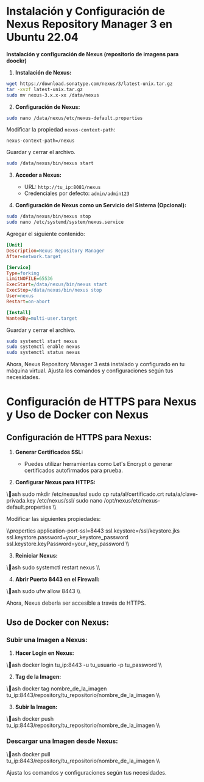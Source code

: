 # Instalación y Configuración de Nexus Repository Manager 3 en Ubuntu 22.04

**Instalación y configuración de Nexus (repositorio de imagens para doockr)**

1. **Instalación de Nexus:**

```bash
wget https://download.sonatype.com/nexus/3/latest-unix.tar.gz
tar -xvzf latest-unix.tar.gz
sudo mv nexus-3.x.x-xx /data/nexus
```

2. **Configuración de Nexus:**

```bash
sudo nano /data/nexus/etc/nexus-default.properties
```

Modificar la propiedad `nexus-context-path`:

```properties
nexus-context-path=/nexus
```

Guardar y cerrar el archivo.

```bash
sudo /data/nexus/bin/nexus start
```

3. **Acceder a Nexus:**

   - URL: `http://tu_ip:8081/nexus`
   - Credenciales por defecto: `admin/admin123`

4. **Configuración de Nexus como un Servicio del Sistema (Opcional):**

```bash
sudo /data/nexus/bin/nexus stop
sudo nano /etc/systemd/system/nexus.service
```

Agregar el siguiente contenido:

```ini
[Unit]
Description=Nexus Repository Manager
After=network.target

[Service]
Type=forking
LimitNOFILE=65536
ExecStart=/data/nexus/bin/nexus start
ExecStop=/data/nexus/bin/nexus stop
User=nexus
Restart=on-abort

[Install]
WantedBy=multi-user.target
```

Guardar y cerrar el archivo.

```bash
sudo systemctl start nexus
sudo systemctl enable nexus
sudo systemctl status nexus
```

Ahora, Nexus Repository Manager 3 está instalado y configurado en tu máquina virtual. Ajusta los comandos y configuraciones según tus necesidades.


# Configuración de HTTPS para Nexus y Uso de Docker con Nexus

## Configuración de HTTPS para Nexus:

1. **Generar Certificados SSL:**

   - Puedes utilizar herramientas como Let's Encrypt o generar certificados autofirmados para prueba.

2. **Configurar Nexus para HTTPS:**

\\\ash
sudo mkdir /etc/nexus/ssl
sudo cp ruta/al/certificado.crt ruta/a/clave-privada.key /etc/nexus/ssl/
sudo nano /opt/nexus/etc/nexus-default.properties
\\\

Modificar las siguientes propiedades:

\\\properties
application-port-ssl=8443
ssl.keystore=/ssl/keystore.jks
ssl.keystore.password=your_keystore_password
ssl.keystore.keyPassword=your_key_password
\\\

3. **Reiniciar Nexus:**

\\\ash
sudo systemctl restart nexus
\\\

4. **Abrir Puerto 8443 en el Firewall:**

\\\ash
sudo ufw allow 8443
\\\

Ahora, Nexus debería ser accesible a través de HTTPS.

## Uso de Docker con Nexus:

### Subir una Imagen a Nexus:

1. **Hacer Login en Nexus:**

\\\ash
docker login tu_ip:8443 -u tu_usuario -p tu_password
\\\

2. **Tag de la Imagen:**

\\\ash
docker tag nombre_de_la_imagen tu_ip:8443/repository/tu_repositorio/nombre_de_la_imagen
\\\

3. **Subir la Imagen:**

\\\ash
docker push tu_ip:8443/repository/tu_repositorio/nombre_de_la_imagen
\\\

### Descargar una Imagen desde Nexus:

\\\ash
docker pull tu_ip:8443/repository/tu_repositorio/nombre_de_la_imagen
\\\

Ajusta los comandos y configuraciones según tus necesidades.

